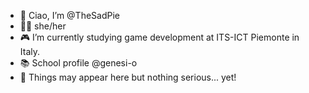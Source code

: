 - 👋 Ciao, I’m @TheSadPie
- 🏳️‍⚧️ she/her
- 🎮 I’m currently studying game development 
      at ITS-ICT Piemonte in Italy.
- 📚 School profile @genesi-o
- 📝 Things may appear here but nothing serious... yet!
